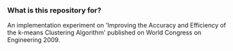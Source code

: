 ### What is this repository for? ###
An implementation experiment on 'Improving the Accuracy and Efficiency of the k-means Clustering Algorithm' published on World Congress on Engineering 2009.
